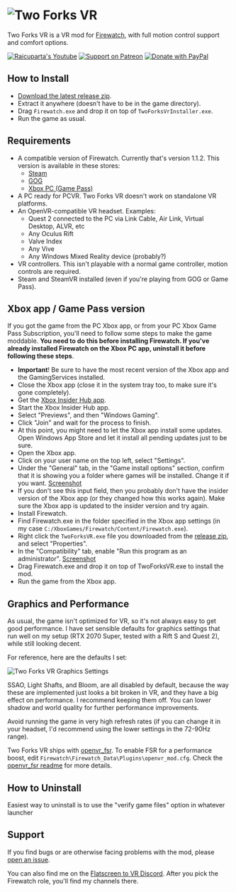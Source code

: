 # ![Two Forks VR](https://user-images.githubusercontent.com/3955124/167098096-e4894ce8-b2d0-4dda-90a0-0c236db72d76.png)

Two Forks VR is a VR mod for [Firewatch](https://store.steampowered.com/app/383870/Firewatch/), with full motion control support and comfort options.

[![Raicuparta's Youtube](https://img.shields.io/endpoint?color=f00&label=Youtube&logoColor=f00&style=flat-square&url=https%3A%2F%2Fyoutube-channel-badge-orpin.vercel.app%2Fapi%2Fsubscriber)](https://www.youtube.com/c/Raicuparta) [![Support on Patreon](https://img.shields.io/badge/dynamic/json?style=flat-square&color=ff424d&label=Patreon&query=data.attributes.patron_count&suffix=%20patrons&url=https%3A%2F%2Fwww.patreon.com%2Fapi%2Fcampaigns%2F7004713&logo=patreon)](https://www.patreon.com/raivr) [![Donate with PayPal](https://img.shields.io/badge/PayPal-Donate-blue?style=flat-square&color=blue&logo=paypal)](https://paypal.me/raicuparta/5usd)

## How to Install

- [Download the latest release zip](https://github.com/Raicuparta/two-forks-vr/releases/latest).
- Extract it anywhere (doesn't have to be in the game directory).
- Drag `Firewatch.exe` and drop it on top of `TwoForksVrInstaller.exe`.
- Run the game as usual.

## Requirements

- A compatible version of Firewatch. Currently that's version 1.1.2. This version is available in these stores:
  - [Steam](https://store.steampowered.com/app/383870/Firewatch/)
  - [GOG](https://www.gog.com/en/game/firewatch)
  - [Xbox PC (Game Pass)](https://www.xbox.com/es-ES/games/store/firewatch/bqqkg9h2stc0)
- A PC ready for PCVR. Two Forks VR doesn't work on standalone VR platforms.
- An OpenVR-compatible VR headset. Examples:
  - Quest 2 connected to the PC via Link Cable, Air Link, Virtual Desktop, ALVR, etc
  - Any Oculus Rift
  - Valve Index
  - Any Vive
  - Any Windows Mixed Reality device (probably?)
- VR controllers. This isn't playable with a normal game controller, motion controls are required.
- Steam and SteamVR installed (even if you're playing from GOG or Game Pass).

## Xbox app / Game Pass version

If you got the game from the PC Xbox app, or from your PC Xbox Game Pass Subscription, you'll need to follow some steps to make the game moddable. **You need to do this before installing Firewatch. If you've already installed Firewatch on the Xbox PC app, uninstall it before following these steps**.

- **Important**! Be sure to have the most recent version of the Xbox app and the GamingServices installed.
- Close the Xbox app (close it in the system tray too, to make sure it's gone completely).
- Get the [Xbox Insider Hub app](https://www.microsoft.com/en-us/p/xbox-insider-hub/9pldpg46g47z).
- Start the Xbox Insider Hub app.
- Select "Previews", and then "Windows Gaming".
- Click "Join" and wait for the process to finish.
- At this point, you might need to let the Xbox app install some updates. Open Windows App Store and let it install all pending updates just to be sure.
- Open the Xbox app.
- Click on your user name on the top left, select "Settings".
- Under the "General" tab, in the "Game install options" section, confirm that it is showing you a folder where games will be installed. Change it if you want.
[Screenshot](https://user-images.githubusercontent.com/3955124/171329511-aa344df6-df1a-4c2e-a8cf-1a0e2427602c.png)
- If you don't see this input field, then you probably don't have the insider version of the Xbox app (or they changed how this works again). Make sure the Xbox app is
updated to the insider version and try again.
- Install Firewatch.
- Find Firewatch.exe in the folder specified in the Xbox app settings (in my case `C:/XboxGames/Firewatch/Content/Firewatch.exe`).
- Right click the `TwoForksVR.exe` file you downloaded from the [release zip](https://github.com/Raicuparta/two-forks-vr/releases/latest), and select "Properties".
- In the "Compatibility" tab, enable "Run this program as an administrator". [Screenshot](https://user-images.githubusercontent.com/3955124/171334868-1a185df4-1068-4faf-b99c-0e5a147beeca.png)
- Drag Firewatch.exe and drop it on top of TwoForksVR.exe to install the mod.
- Run the game from the Xbox app.


## Graphics and Performance

As usual, the game isn't optimized for VR, so it's not always easy to get good performance. I have set sensible defaults for graphics settings that run well on my setup (RTX 2070 Super, tested with a Rift S and Quest 2), while still looking decent.

For reference, here are the defaults I set:

![Two Forks VR Graphics Settings](https://user-images.githubusercontent.com/3955124/167103353-097946eb-52e7-48ae-9215-920016fe0bb9.png)

SSAO, Light Shafts, and Bloom, are all disabled by default, because the way these are implemented just looks a bit broken in VR, and they have a big effect on performance. I recommend keeping them off. You can lower shadow and world quality for further performance improvements.

Avoid running the game in very high refresh rates (if you can change it in your headset, I'd recommend using the lower settings in the 72-90Hz range).

Two Forks VR ships with [openvr_fsr](https://github.com/fholger/openvr_fsr). To enable FSR for a performance boost, edit `Firewatch\Firewatch_Data\Plugins\openvr_mod.cfg`. Check the [openvr_fsr readme](https://github.com/fholger/openvr_fsr#readme) for more details.

## How to Uninstall

Easiest way to uninstall is to use the "verify game files" option in whatever launcher

## Support

If you find bugs or are otherwise facing problems with the mod, please [open an issue](https://github.com/Raicuparta/two-forks-vr/issues/new/choose).

You can also find me on the [Flatscreen to VR Discord](https://discord.gg/gEEqTVFzvD). After you pick the Firewatch role, you'll find my channels there.
